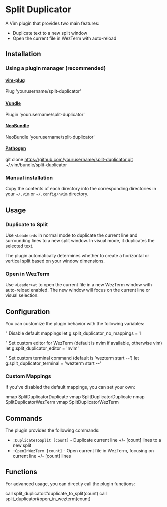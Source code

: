 # Split Duplicator

A Vim plugin that provides two main features:
- Duplicate text to a new split window
- Open the current file in WezTerm with auto-reload

## Installation

### Using a plugin manager (recommended)

#### [vim-plug](https://github.com/junegunn/vim-plug)
Plug 'yourusername/split-duplicator'

#### [Vundle](https://github.com/VundleVim/Vundle.vim)
Plugin 'yourusername/split-duplicator'

#### [NeoBundle](https://github.com/Shougo/neobundle.vim)
NeoBundle 'yourusername/split-duplicator'

#### [Pathogen](https://github.com/tpope/vim-pathogen)
git clone https://github.com/yourusername/split-duplicator.git ~/.vim/bundle/split-duplicator

### Manual installation

Copy the contents of each directory into the corresponding directories in your
`~/.vim` or `~/.config/nvim` directory.

## Usage

### Duplicate to Split

Use `<Leader>ds` in normal mode to duplicate the current line and surrounding lines to a new split window. In visual mode, it duplicates the selected text.

The plugin automatically determines whether to create a horizontal or vertical split based on your window dimensions.

### Open in WezTerm

Use `<Leader>wt` to open the current file in a new WezTerm window with auto-reload enabled. The new window will focus on the current line or visual selection.

## Configuration

You can customize the plugin behavior with the following variables:

" Disable default mappings
let g:split_duplicator_no_mappings = 1

" Set custom editor for WezTerm (default is nvim if available, otherwise vim)
let g:split_duplicator_editor = 'nvim'

" Set custom terminal command (default is 'wezterm start --')
let g:split_duplicator_terminal = 'wezterm start --'

### Custom Mappings

If you've disabled the default mappings, you can set your own:

nmap <F5> <Plug>SplitDuplicatorDuplicate
vmap <F5> <Plug>SplitDuplicatorDuplicate
nmap <F6> <Plug>SplitDuplicatorWezTerm
vmap <F6> <Plug>SplitDuplicatorWezTerm

## Commands

The plugin provides the following commands:

- `:DuplicateToSplit [count]` - Duplicate current line +/- [count] lines to a new split
- `:OpenInWezTerm [count]` - Open current file in WezTerm, focusing on current line +/- [count] lines

## Functions

For advanced usage, you can directly call the plugin functions:

call split_duplicator#duplicate_to_split(count)
call split_duplicator#open_in_wezterm(count)

